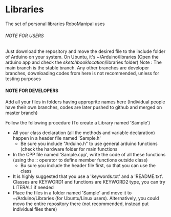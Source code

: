 # Libraries
The set of personal libraries RoboManipal uses

###### NOTE FOR USERS #####
Just download the repository and move the desired file to the include folder of Arduino on your system.
On Ubuntu, it's ~/Arduino/libraries (Open the arduino app and check the $sketchbook location$/libraries folder)
Note : The main branch is the stable branch. Any other branches are developer branches, downloading codes from here is not recommended, unless for testing purposes


#### NOTE FOR DEVELOPERS ####
Add all your files in folders having approprite names here
(Individual people have their own branches, codes are later pushed to github and merged on master branch)

Follow the following procedure (To create a Library named 'Sample')
- All your class declaration (all the methods and variable declaration) happen in a header file named 'Sample.h'
  - Be sure you include "Arduino.h" to use general arduino functions (check the hardware folder for main functions
- In the CPP file named 'Sample.cpp', write the code of all these functions (using the :: operator to define member functions outside class)
  - Bu sure you include the header file first, so that you can use the class
- It is highly suggested that you use a 'keywords.txt' and a 'README.txt'. Classes are KEYWORD1 and functions are KEYWORD2 type, you can try LITERAL1 if needed
- Place the files in a folder named 'Sample' and move it to ~/Arduino/Libraries (for Ubuntu/Linux users). Alternatively, you could movo the entire repository there (not recommended, instead put individual files there)
